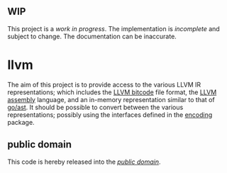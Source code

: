 WIP
---

This project is a *work in progress*. The implementation is *incomplete* and
subject to change. The documentation can be inaccurate.

llvm
====

The aim of this project is to provide access to the various LLVM IR
representations; which includes the [LLVM bitcode][] file format, the
[LLVM assembly][] language, and an in-memory representation similar to that of
[go/ast][]. It should be possible to convert between the various
representations; possibly using the interfaces defined in the [encoding][]
package.

[LLVM bitcode]: http://llvm.org/docs/BitCodeFormat.html
[LLVM assembly]: http://llvm.org/docs/LangRef.html
[go/ast]: http://golang.org/pkg/go/ast/
[encoding]: http://golang.org/pkg/encoding/

public domain
-------------

This code is hereby released into the *[public domain][]*.

[public domain]: https://creativecommons.org/publicdomain/zero/1.0/
